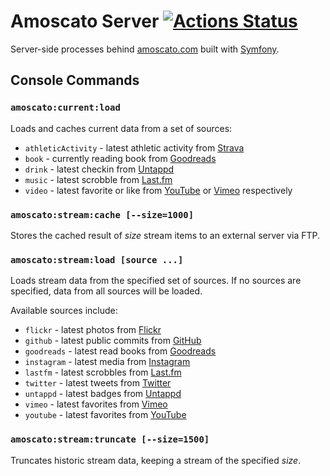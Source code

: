 # Amoscato Server [![Actions Status](https://github.com/namoscato/amoscato-server/workflows/PHP%20CI/badge.svg)](https://github.com/namoscato/amoscato-server/actions)


Server-side processes behind [amoscato.com](https://amoscato.com/) built with [Symfony](https://symfony.com/).

## Console Commands

### `amoscato:current:load`

Loads and caches current data from a set of sources:

* `athleticActivity` - latest athletic activity from [Strava](https://www.strava.com/)
* `book` - currently reading book from [Goodreads](https://www.goodreads.com/)
* `drink` - latest checkin from [Untappd](https://untappd.com/)
* `music` - latest scrobble from [Last.fm](http://www.last.fm/)
* `video` - latest favorite or like from [YouTube](https://www.youtube.com/) or [Vimeo](https://vimeo.com/) respectively

### `amoscato:stream:cache [--size=1000]`

Stores the cached result of _size_ stream items to an external server via FTP.

### `amoscato:stream:load [source ...]`

Loads stream data from the specified set of sources. If no sources are specified, data from all sources will be loaded.

Available sources include:

* `flickr` - latest photos from [Flickr](https://www.flickr.com/)
* `github` - latest public commits from [GitHub](https://github.com/)
* `goodreads` - latest read books from [Goodreads](https://www.goodreads.com/)
* `instagram` - latest media from [Instagram](https://www.instagram.com) 
* `lastfm` - latest scrobbles from [Last.fm](http://www.last.fm/)
* `twitter` - latest tweets from [Twitter](https://twitter.com/)
* `untappd` - latest badges from [Untappd](https://untappd.com/)
* `vimeo` - latest favorites from [Vimeo](https://vimeo.com/)
* `youtube` - latest favorites from [YouTube](https://www.youtube.com/)

### `amoscato:stream:truncate [--size=1500]`

Truncates historic stream data, keeping a stream of the specified _size_.
